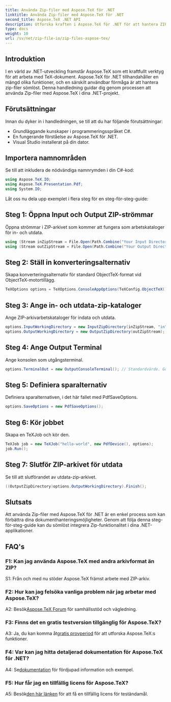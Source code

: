 ```yaml
---
title: Använda Zip-filer med Aspose.TeX för .NET
linktitle: Använda Zip-filer med Aspose.TeX för .NET
second_title: Aspose.TeX .NET API
description: Utforska kraften i Aspose.TeX för .NET för att hantera ZIP-filer utan ansträngning. Förbättra dokumenthanteringen i dina ansökningar.
type: docs
weight: 10
url: /sv/net/zip-file-io/zip-files-aspose-tex/
---
```

## Introduktion

I en värld av .NET-utveckling framstår Aspose.TeX som ett kraftfullt verktyg för att arbeta med TeX-dokument. Aspose.TeX för .NET tillhandahåller en mängd olika funktioner, och en särskilt användbar förmåga är att hantera zip-filer sömlöst. Denna handledning guidar dig genom processen att använda Zip-filer med Aspose.TeX i dina .NET-projekt.

## Förutsättningar

Innan du dyker in i handledningen, se till att du har följande förutsättningar:

- Grundläggande kunskaper i programmeringsspråket C#.
- En fungerande förståelse av Aspose.TeX för .NET.
- Visual Studio installerat på din dator.

## Importera namnområden

Se till att inkludera de nödvändiga namnrymden i din C#-kod:

```csharp
using Aspose.TeX.IO;
using Aspose.TeX.Presentation.Pdf;
using System.IO;
```

Låt oss nu dela upp exemplet i flera steg för en steg-för-steg-guide:

## Steg 1: Öppna Input och Output ZIP-strömmar

Öppna strömmar i ZIP-arkivet som kommer att fungera som arbetskataloger för in- och utdata.

```csharp
using (Stream inZipStream = File.Open(Path.Combine("Your Input Directory", "zip-in.zip"), FileMode.Open))
using (Stream outZipStream = File.Open(Path.Combine("Your Output Directory", "zip-pdf-out.zip"), FileMode.Create))
```

## Steg 2: Ställ in konverteringsalternativ

Skapa konverteringsalternativ för standard ObjectTeX-format vid ObjectTeX-motortillägg.

```csharp
TeXOptions options = TeXOptions.ConsoleAppOptions(TeXConfig.ObjectTeX());
```

## Steg 3: Ange in- och utdata-zip-kataloger

Ange ZIP-arkivarbetskataloger för indata och utdata.

```csharp
options.InputWorkingDirectory = new InputZipDirectory(inZipStream, "in");
options.OutputWorkingDirectory = new OutputZipDirectory(outZipStream);
```

## Steg 4: Ange Output Terminal

Ange konsolen som utgångsterminal.

```csharp
options.TerminalOut = new OutputConsoleTerminal(); // Standardvärde. Godtyckligt uppdrag.
```

## Steg 5: Definiera sparalternativ

Definiera sparalternativen, i det här fallet med PdfSaveOptions.

```csharp
options.SaveOptions = new PdfSaveOptions();
```

## Steg 6: Kör jobbet

Skapa en TeXJob och kör den.

```csharp
TeXJob job = new TeXJob("hello-world", new PdfDevice(), options);
job.Run();
```

## Steg 7: Slutför ZIP-arkivet för utdata

Se till att slutförandet av utdata-zip-arkivet.

```csharp
((OutputZipDirectory)options.OutputWorkingDirectory).Finish();
```

## Slutsats

Att använda Zip-filer med Aspose.TeX för .NET är en enkel process som kan förbättra dina dokumenthanteringsmöjligheter. Genom att följa denna steg-för-steg-guide kan du sömlöst integrera Zip-funktionalitet i dina .NET-applikationer.

## FAQ's

### F1: Kan jag använda Aspose.TeX med andra arkivformat än ZIP?

S1: Från och med nu stöder Aspose.TeX främst arbete med ZIP-arkiv.

### F2: Hur kan jag felsöka vanliga problem när jag arbetar med Aspose.TeX?

 A2: Besök[Aspose.TeX Forum](https://forum.aspose.com/c/tex/47) för samhällsstöd och vägledning.

### F3: Finns det en gratis testversion tillgänglig för Aspose.TeX?

 A3: Ja, du kan komma åt[gratis provperiod](https://releases.aspose.com/) för att utforska Aspose.TeX:s funktioner.

### F4: Var kan jag hitta detaljerad dokumentation för Aspose.TeX för .NET?

 A4: Se[dokumentation](https://reference.aspose.com/tex/net/) för fördjupad information och exempel.

### F5: Hur får jag en tillfällig licens för Aspose.TeX?

 A5: Besök[den här länken](https://purchase.aspose.com/temporary-license/) för att få en tillfällig licens för teständamål.